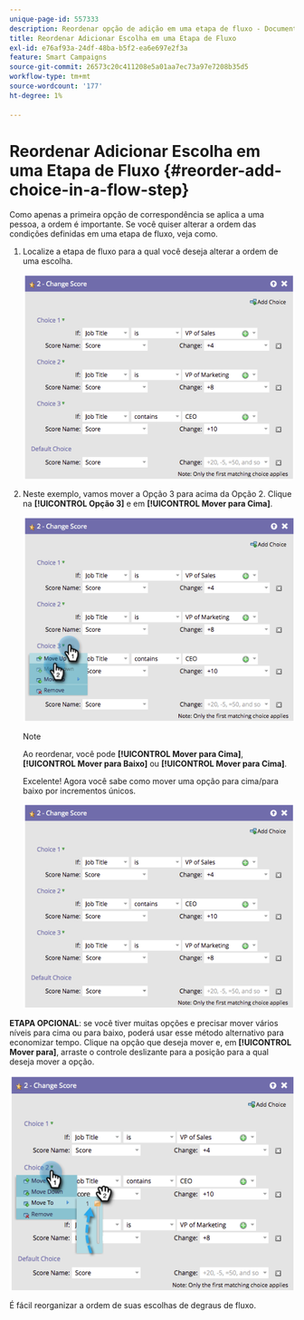 ```yaml
---
unique-page-id: 557333
description: Reordenar opção de adição em uma etapa de fluxo - Documentação do Marketo - Documentação do produto
title: Reordenar Adicionar Escolha em uma Etapa de Fluxo
exl-id: e76af93a-24df-48ba-b5f2-ea6e697e2f3a
feature: Smart Campaigns
source-git-commit: 26573c20c411208e5a01aa7ec73a97e7208b35d5
workflow-type: tm+mt
source-wordcount: '177'
ht-degree: 1%

---
```


# Reordenar Adicionar Escolha em uma Etapa de Fluxo {#reorder-add-choice-in-a-flow-step}

Como apenas a primeira opção de correspondência se aplica a uma pessoa, a ordem é importante. Se você quiser alterar a ordem das condições definidas em uma etapa de fluxo, veja como.

1. Localize a etapa de fluxo para a qual você deseja alterar a ordem de uma escolha.

   ![](assets/reorder-add-choice-in-a-flow-step-1.png)

1. Neste exemplo, vamos mover a Opção 3 para acima da Opção 2. Clique na **[!UICONTROL Opção 3]** e em **[!UICONTROL Mover para Cima]**.

   ![](assets/reorder-add-choice-in-a-flow-step-2.png)

   >[!NOTE]
   >
   >Ao reordenar, você pode **[!UICONTROL Mover para Cima]**, **[!UICONTROL Mover para Baixo]** ou **[!UICONTROL Mover para Cima]**.

   Excelente! Agora você sabe como mover uma opção para cima/para baixo por incrementos únicos.

   ![](assets/reorder-add-choice-in-a-flow-step-3.png)

**ETAPA OPCIONAL**: se você tiver muitas opções e precisar mover vários níveis para cima ou para baixo, poderá usar esse método alternativo para economizar tempo. Clique na opção que deseja mover e, em **[!UICONTROL Mover para]**, arraste o controle deslizante para a posição para a qual deseja mover a opção.

![](assets/reorder-add-choice-in-a-flow-step-4.png)

É fácil reorganizar a ordem de suas escolhas de degraus de fluxo.
